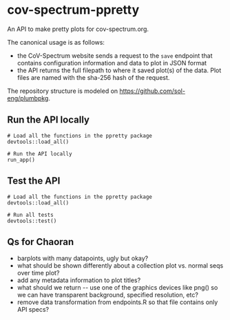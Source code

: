 # cov-spectrum-ppretty

An API to make pretty plots for cov-spectrum.org.

The canonical usage is as follows:  

* the CoV-Spectrum website sends a request to the `save` endpoint that contains configuration information and data to plot in JSON format  
* the API returns the full filepath to where it saved plot(s) of the data. Plot files are named with the sha-256 hash of the request.

The repository structure is modeled on https://github.com/sol-eng/plumbpkg.

## Run the API locally

```{r}
# Load all the functions in the ppretty package
devtools::load_all()

# Run the API locally
run_app()
```

## Test the API

```{r}
# Load all the functions in the ppretty package
devtools::load_all()

# Run all tests
devtools::test()
```

## Qs for Chaoran
* barplots with many datapoints, ugly but okay?
* what should be shown differently about a collection plot vs. normal seqs over time plot?
* add any metadata information to plot titles?
* what should we return -- use one of the graphics devices like png() so we can have transparent background, specified resolution, etc?
* remove data transformation from endpoints.R so that file contains only API specs?
